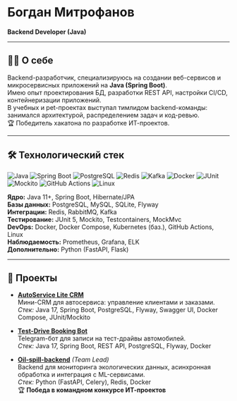 # Богдан Митрофанов  
**Backend Developer (Java)**  

---

## 👨‍💻 О себе  
Backend-разработчик, специализируюсь на создании веб-сервисов и микросервисных приложений на **Java (Spring Boot)**.  
Имею опыт проектирования БД, разработки REST API, настройки CI/CD, контейнеризации приложений.  
В учебных и pet-проектах выступал тимлидом backend-команды: занимался архитектурой, распределением задач и код-ревью.  
🏆 Победитель хакатона по разработке ИТ-проектов.  

---

## 🛠 Технологический стек  

![Java](https://img.shields.io/badge/Java_11+-ED8B00?style=for-the-badge&logo=openjdk&logoColor=white)
![Spring Boot](https://img.shields.io/badge/Spring_Boot-6DB33F?style=for-the-badge&logo=springboot&logoColor=white)
![PostgreSQL](https://img.shields.io/badge/PostgreSQL-316192?style=for-the-badge&logo=postgresql&logoColor=white)
![Redis](https://img.shields.io/badge/Redis-DC382D?style=for-the-badge&logo=redis&logoColor=white)
![Kafka](https://img.shields.io/badge/Kafka-000000?style=for-the-badge&logo=apache-kafka&logoColor=white)
![Docker](https://img.shields.io/badge/Docker-2496ED?style=for-the-badge&logo=docker&logoColor=white)
![JUnit](https://img.shields.io/badge/JUnit-25A162?style=for-the-badge&logo=java&logoColor=white)
![Mockito](https://img.shields.io/badge/Mockito-59666C?style=for-the-badge&logo=java&logoColor=white)
![GitHub Actions](https://img.shields.io/badge/GitHub_Actions-2088FF?style=for-the-badge&logo=github-actions&logoColor=white)
![Linux](https://img.shields.io/badge/Linux-FCC624?style=for-the-badge&logo=linux&logoColor=black)

**Ядро:** Java 11+, Spring Boot, Hibernate/JPA  
**Базы данных:** PostgreSQL, MySQL, SQLite, Flyway  
**Интеграции:** Redis, RabbitMQ, Kafka  
**Тестирование:** JUnit 5, Mockito, Testcontainers, MockMvc  
**DevOps:** Docker, Docker Compose, Kubernetes (баз.), GitHub Actions, Linux  
**Наблюдаемость:** Prometheus, Grafana, ELK  
**Дополнительно:** Python (FastAPI, Flask)  

---

## 📂 Проекты  

- **[AutoService Lite CRM](https://github.com/mitrofanovbp/autoservice-lite-crm)**  
  Мини-CRM для автосервиса: управление клиентами и заказами.  
  *Стек:* Java 17, Spring Boot, PostgreSQL, Flyway, Swagger UI, Docker Compose, JUnit/Mockito  

- **[Test-Drive Booking Bot](https://github.com/mitrofanovbp/test-drive-booking-bot)**  
  Telegram-бот для записи на тест-драйвы автомобилей.  
  *Стек:* Java 17, Spring Boot, REST API, PostgreSQL, Flyway, Docker  

- **[Oil-spill-backend](https://github.com/mitrofanovbp/oil-spill-backend)** *(Team Lead)*  
  Backend для мониторинга экологических данных, асинхронная обработка и интеграция с ML-сервисами.  
  *Стек:* Python (FastAPI, Celery), Redis, Docker  
  🏆 **Победа в командном конкурсе ИТ-проектов**  
